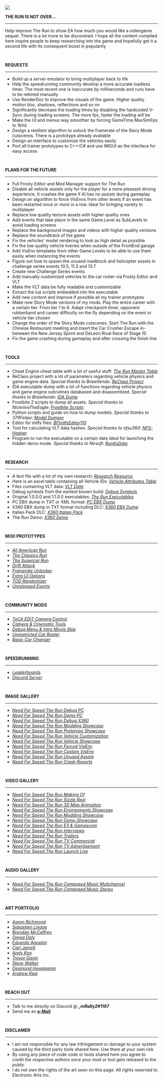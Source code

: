 <img src="https://i.imgur.com/dAMl846.jpg">
<div class="rich-text">
   <p><strong>THE RUN IS NOT OVER...</strong></p>
   <hr>
   <p>Help improve The Run to show EA how much you would like a videogame sequel. There is a lot more to be discovered. I hope all the content compiled here inspire people to keep researching into the game and hopefully get it a second life with its consequent boost in popularity</p>
   <p><br></p>
   <p><strong>REQUESTS</strong></p>
   <hr>
   <ul>
      <li>Build up a server emulator to bring multiplayer back to life</li>
      <li>Help the speedrunning community develop a more accurate loadless timer. The most recent one is inaccurate by milliseconds and runs have to be retimed manually</li>
      <li>Use RenderDoc to improve the visuals of the game. Higher quality motion blur, shadows, reflections and so on</li>
      <li>Significantly decrease the loading times by disabling the hardcoded V-Sync during loading screens. The more fps, faster the loading will be</li>
      <li>Make the UI and menus way smoother by forcing GameTime.MaxSimFps to 1kHz</li>
      <li>Design a resilient algorithm to unlock the framerate of the Story Mode cutscenes. There is a prototype already available</li>
      <li>Design an interface to customize the vehicles easily</li>
      <li>Port all trainer prototypes to C++/C# and use IMGUI as the interface for easy access</li>
   </ul>
   <p><br></p>
   <p><strong>PLANS FOR THE FUTURE</strong></p>
   <hr>
   <ul>
      <li>Full Frosty Editor and Mod Manager support for The Run</li>
      <li>Disable all vehicle assists only for the player for a more pleasant driving experience. It crashes the game if AI has no assists during gameplay</li>
      <li>Design an algorithm to force VisEnvs from other levels if an event has been restarted once or more in a row. Ideal for bringing variety to multiplayer</li>
      <li>Replace low quality texture assets with higher quality ones</li>
      <li>Add events that take place in the same Game.Level as SubLevels to avoid loading screens</li>
      <li>Replace the background images and videos with higher quality versions</li>
      <li>Replace the soundtrack of the game</li>
      <li>Fix the vehicles’ model rendering to look as high detail as possible</li>
      <li>Fix the low quality vehicle liveries when outside of the FrontEnd garage</li>
      <li>Add VisEnv templates from other Game.Levels to be able to use them easily when instancing the events</li>
      <li>Figure out how to spawn the unused roadblock and helicopter assets in challenge series events 10.5, 11.3 and 13.7</li>
      <li>Create new Challenge Series events</li>
      <li>Add manually customized vehicles to the car roster via Frosty Editor and VLT</li>
      <li>Make the VLT data be fully readable and customizable</li>
      <li>Extract the lua scripts embedded into the executable</li>
      <li>Add new content and improve if possible all my trainer prototypes</li>
      <li>Make new Story Mode versions of my mods. Play the entire career with a certain tier. From tier 1 to 6. Adapt checkpoint timer, opponent rubberband and career difficulty on the fly depending on the event or vehicle tier chosen</li>
      <li>Change the order of the Story Mode cutscenes. Start The Run with the Chinese Restaurant meeting and insert the Car Crusher Escape in-between the New Jersey Sprint and DeLeon Rival Race of Stage 10</li>
      <li>Fix the game crashing during gameplay and after crossing the finish line</li>
   </ul>
   <p><br></p>
   <p><strong>TOOLS</strong></p>
   <hr>
   <ul>
      <li>Cheat Engine cheat table with a lot of useful stuff: <a target="_blank" rel="noopener noreferrer nofollow" href="https://mega.nz/file/pgICXb7Q#IIb7U0wtMN-NmRaddbp-DDrrEWe4KhxznoZdvPvSou4"><em>The Run Master Table</em></a></li>
      <li>ReClass project with a lot of parameters regarding vehicle physics and game engine data. <em>Special thanks to Brawltendo</em>: <a target="_blank" rel="noopener noreferrer nofollow" href="https://mega.nz/file/V5ICBaxJ#iFrfqgGLIYQnmyPUuJ05wdcPU5xLIj-hEnlHi8DuCVE"><em>ReClass Project</em></a></li>
      <li>IDA executable dump with a lot of functions regarding vehicle physics and game engine subrutines databased and disassembled. <em>Special thanks to Brawltendo</em>: <a target="_blank" rel="noopener noreferrer nofollow" href="https://mega.nz/file/d5pmhCQC#jDEstXnBLmOxHqTBulo_IaL_WneC5e3t92SE5uqFylw"><em>IDA Dump</em></a></li>
      <li>Frostbite 2 scripts to dump all assets. <em>Special thanks to NicknineTheEagle</em>: <a target="_blank" rel="noopener noreferrer nofollow" href="https://github.com/NicknineTheEagle/Frostbite-Scripts"><em>Frostbite Scripts</em></a></li>
      <li>Python scripts and guide on how to dump models. <em>Special thanks to 379Felipe</em>: <a target="_blank" rel="noopener noreferrer nofollow" href="https://mega.nz/file/slxGDY4b#LA7KKOkfhOYqbv7i14xI-B4X3sehTgMxZK-4nGnca7s"><em>Model Dumper</em></a></li>
      <li>Editor for initfs files: <a target="_blank" rel="noopener noreferrer nofollow" href="https://mega.nz/file/Yg4UhYYL#cW8tC4Yab0MbGHWs_aY7c51eSKcJ2IZaE3ZBSjZ7x4I"><em>BFInitfsEditor110</em></a></li>
      <li>Tool for calculating VLT data hashes. <em>Special thanks to nfsu360</em>: <a target="_blank" rel="noopener noreferrer nofollow" href="https://nfs-tools.blogspot.com/2018/08/nfs-hasher-released.html"><em>NFS-Hasher</em></a></li>
      <li>Program to run the executable on a certain date ideal for launching the hidden demo mode. <em>Special thanks to Nirsoft</em>: <a target="_blank" rel="noopener noreferrer nofollow" href="https://www.nirsoft.net/utils/run_as_date.html"><em>RunAsDate</em></a></li>
   </ul>
   <p><br></p>
   <p><strong>RESEARCH</strong></p>
   <hr>
      <ul>
      <li>A text file with a lot of my own research: <a target="_blank" rel="noopener noreferrer nofollow" href="https://mega.nz/file/Vhwh0JaB#QS5TP4EOgEledmZHKELXebn2jv494dmstV8dlvnSo2I"><em>Research Resource</em></a></li>
      <li>Here is an excel table containing all Vehicle IDs: <a target="_blank" rel="noopener noreferrer nofollow" href="https://docs.google.com/spreadsheets/d/1PKMQ9pjzXqJNN7dPLvb09Cwpaonbf0m-/edit?usp=sharing&amp;ouid=115565166183456091745&amp;rtpof=true&amp;sd=true"><em>Vehicle Attributes Table</em></a></li>
      <li>Files containing VLT data: <a target="_blank" rel="noopener noreferrer nofollow" href="https://mega.nz/file/RtpAUKDA#Wc2YdVIylXHpAnNpyz3zfuP-_cvpWpQrMyPB9l2gZPo"><em>VLT Data</em></a></li>
      <li>Debug symbols from the earliest known build: <a target="_blank" rel="noopener noreferrer nofollow" href="https://mega.nz/file/ghx1EYhL#dyZHZZLVU7kLAQsz6CrPfLORD_6gt9qKCrJCHy6JQlM"><em>Debug Symbols</em></a></li>
      <li>Original 1.0.0.0 and 1.1.0.0 executables: <a target="_blank" rel="noopener noreferrer nofollow" href="https://mega.nz/file/so510BRC#5l4ckyuPqUc0QEsOGcpDiOanXwyJUymeWUvoE29Q2us"><em>The Run Executables</em></a></li>
      <li>PC EBX dump in TXT or XML format: <a target="_blank" rel="noopener noreferrer nofollow" href="https://mega.nz/file/N0wihAyS#qB8Em0i3RO9N1oKdrQvBL_xsZrDIr5tMFtujDMwmPLA"><em>PC EBX Dump</em></a></li>
      <li>X360 EBX dump in TXT format including DLC: <a target="_blank" rel="noopener noreferrer nofollow" href="https://mega.nz/file/NlhBwShR#XPop9OWiBSPt7N-BhvNI5xTGzMYMq7Bq6_rQI8rfSzk"><em>X360 EBX Dump</em></a></li>
      <li>Italian Pack DLC: <a target="_blank" rel="noopener noreferrer nofollow" href="https://mega.nz/file/RhgVzTLb#B13DwK-BTNE22qXMOd3seL1FCZf1Wj7bKesj1dSUIIU"><em>X360 Italian Pack</em></a></li>
      <li>The Run Demo: <a target="_blank" rel="noopener noreferrer nofollow" href="https://mega.nz/file/E0R3nQZK#ssrizo8-kgO6xZCmm39U7SmiiAQ2HpNm1h1F0Mq9ehs"><em>X360 Demo</em></a></li>
      </ul>
   <p><br></p>
   <p><strong>MOD PROTOTYPES</strong></p>
   <hr>
   <ul>
      <li><a target="_blank" rel="noopener noreferrer nofollow" href="https://github.com/mRally2/AllAmericanRun"><em>All American Run</em></a></li>
      <li><a target="_blank" rel="noopener noreferrer nofollow" href="https://github.com/mRally2/TheClassicsRun"><em>The Classics Run</em></a></li>
      <li><a target="_blank" rel="noopener noreferrer nofollow" href="https://github.com/mRally2/TheSupercarRun"><em>The Supercar Run</em></a></li>
      <li><a target="_blank" rel="noopener noreferrer nofollow" href="https://github.com/mRally2/DriftAttack"><em>Drift Attack</em></a></li>
      <li><a target="_blank" rel="noopener noreferrer nofollow" href="https://github.com/mRally2/FramerateUnlocker"><em>Framerate Unlocker</em></a></li>
      <li><a target="_blank" rel="noopener noreferrer nofollow" href="https://github.com/mRally2/ExtraUIOptions"><em>Extra UI Options</em></a></li>
      <li><a target="_blank" rel="noopener noreferrer nofollow" href="https://github.com/mRally2/TODRandomizer"><em>TOD Randomizer</em></a></li>
      <li><a target="_blank" rel="noopener noreferrer nofollow" href="https://github.com/mRally2/UnreleasedEvents"><em>Unreleased Events</em></a></li>
   </ul>
   <p><br></p>
   <p><strong>COMMUNITY MODS</strong></p>
   <hr>
   <ul>
      <li><a target="_blank" rel="noopener noreferrer nofollow" href="http://www.tocaedit.com/2012/08/need-for-speed-run-camera-control.html"><em>ToCA EDIT Camera Control</em></a></li>
      <li><a target="_blank" rel="noopener noreferrer nofollow" href="https://nfsmods.xyz/mod/3472"><em>Camera & Cinematic Tools</em></a></li>
      <li><a target="_blank" rel="noopener noreferrer nofollow" href="https://nfsmods.xyz/mod/3251"><em>Debug Menu & Intro Movie Skip</em></a></li>
      <li><a target="_blank" rel="noopener noreferrer nofollow" href="https://blog.naver.com/PostView.nhn?isHttpsRedirect=true&blogId=ktw051&logNo=10185640112"><em>Unrestricted Car Roster</em></a></li>
      <li><a target="_blank" rel="noopener noreferrer nofollow" href="https://nfsmods.xyz/mod/282"><em>Basic Car Changer</em></a></li>
   </ul>
   <p><br></p>
   <p><strong>SPEEDRUNNING</strong></p>
   <hr>
   <ul>
      <li><a target="_blank" rel="noopener noreferrer nofollow" href="https://www.speedrun.com/nfstr?h=The_Run&x=wdmz4wx2"><em>Leaderboards</em></a></li>
      <li><a target="_blank" rel="noopener noreferrer nofollow" href="https://discord.com/invite/0q21vTfIVQ7xibxy"><em>Discord Server</em></a></li>
   </ul>
   <p><br></p>
   <p><strong>IMAGE GALLERY</strong></p>
   <hr>
   <ul>
      <li><a target="_blank" rel="noopener noreferrer nofollow" href="https://imgur.com/a/cPlNhtJ"><em>Need For Speed The Run Debug PC</em></a></li>
      <li><a target="_blank" rel="noopener noreferrer nofollow" href="https://imgur.com/a/SOiSFxy"><em>Need For Speed The Run Demo PC</em></a></li>
      <li><a target="_blank" rel="noopener noreferrer nofollow" href="https://imgur.com/a/eI1IfpA"><em>Need For Speed The Run Debug X360</em></a></li>
      <li><a target="_blank" rel="noopener noreferrer nofollow" href="https://imgur.com/a/9G4YZ8s"><em>Need For Speed The Run Modding Showcase</em></a></li>
      <li><a target="_blank" rel="noopener noreferrer nofollow" href="https://imgur.com/a/XDO2gsI"><em>Need For Speed The Run Prototype Showcase</em></a></li>
      <li><a target="_blank" rel="noopener noreferrer nofollow" href="https://imgur.com/a/WqmNBw1"><em>Need For Speed The Run Vehicle Customization</em></a></li>
      <li><a target="_blank" rel="noopener noreferrer nofollow" href="https://imgur.com/a/mRLN0WU"><em>Need For Speed The Run Vehicle Showcase</em></a></li>
      <li><a target="_blank" rel="noopener noreferrer nofollow" href="https://imgur.com/a/JRwF727"><em>Need For Speed The Run Forced VisEnv</em></a></li>
      <li><a target="_blank" rel="noopener noreferrer nofollow" href="https://imgur.com/a/uQtIlye"><em>Need For Speed The Run Custom VisEnv</em></a></li>
      <li><a target="_blank" rel="noopener noreferrer nofollow" href="https://imgur.com/a/5O2WV4w"><em>Need For Speed The Run Unused Assets</em></a></li>
      <li><a target="_blank" rel="noopener noreferrer nofollow" href="https://imgur.com/a/MEwug8p"><em>Need For Speed The Run Crash Reports</em></a></li>
   </ul>
   <p><br></p>
   <p><strong>VIDEO GALLERY</strong></p>
   <hr>
   <ul>
      <li><a target="_blank" rel="noopener noreferrer nofollow" href="https://youtu.be/E2EPTU13f34"><em>Need For Speed The Run Making Of</em></a></li>
      <li><a target="_blank" rel="noopener noreferrer nofollow" href="https://vimeo.com/25533404"><em>Need For Speed The Run Sizzle Reel</em></a></li>
      <li><a target="_blank" rel="noopener noreferrer nofollow" href="https://vimeo.com/37715564"><em>Need For Speed The Run 3D Map Animation</em></a></li>
      <li><a target="_blank" rel="noopener noreferrer nofollow" href="https://vimeo.com/33616977"><em>Need For Speed The Run Environments Showcase</em></a></li>
      <li><a target="_blank" rel="noopener noreferrer nofollow" href="https://youtube.com/playlist?list=PLlY5XyV8TgXVu8K6vbGaWkqa0vKNtt3Xi"><em>Need For Speed The Run Modding Showcase</em></a></li>
      <li><a target="_blank" rel="noopener noreferrer nofollow" href="https://youtu.be/mE6uawWQGqA"><em>Need For Speed The Run Demo Showcase</em></a></li>
      <li><a target="_blank" rel="noopener noreferrer nofollow" href="https://youtube.com/playlist?list=PLlY5XyV8TgXU-2xXHIMOEWpUtiT1v6oN_"><em>Need For Speed The Run E3 & Gamescom</em></a></li>
      <li><a target="_blank" rel="noopener noreferrer nofollow" href="https://youtube.com/playlist?list=PLlY5XyV8TgXVhMJnQpl4zqmosaFqY78UE"><em>Need For Speed The Run Interviews</em></a></li>
      <li><a target="_blank" rel="noopener noreferrer nofollow" href="https://youtube.com/playlist?list=PLlY5XyV8TgXUJhRV2PTQsltzGtL8vEMX2"><em>Need For Speed The Run Trailers</em></a></li>
      <li><a target="_blank" rel="noopener noreferrer nofollow" href="https://youtu.be/RM24dPXETic"><em>Need For Speed The Run TV Commercial</em></a></li>
      <li><a target="_blank" rel="noopener noreferrer nofollow" href="https://vimeo.com/29133538"><em>Need For Speed The Run TV Advertisement</em></a></li>
      <li><a target="_blank" rel="noopener noreferrer nofollow" href="https://youtu.be/e5eIE7INNsc"><em>Need For Speed The Run Launch Live</em></a></li>
   </ul>
   <p><br></p>
   <p><strong>AUDIO GALLERY</strong></p>
   <hr>
   <ul>
      <li><a target="_blank" rel="noopener noreferrer nofollow" href="https://drive.google.com/drive/folders/1AaofeuN0VJQsE-JWy5tKr683VG6rl1cY"><em>Need For Speed The Run Composed Music Mutichannel</em></a></li>
      <li><a target="_blank" rel="noopener noreferrer nofollow" href="https://mega.nz/file/0toDBCJI#kiO2Od5ctCuKKEVnYoWb1aRGdVo649cl24qrP35jzpQ"><em>Need For Speed The Run Composed Music Stereo</em></a></li>
   </ul>
   <p><br></p>
   <p><strong>ART PORTFOLIO</strong></p>
   <hr>
   <ul>
      <li><a target="_blank" rel="noopener noreferrer nofollow" href="https://www.behance.net/gallery/2631941/Need-for-Speed-The-Run"><em>Aaron Richmond</em></a></li>
      <li><a target="_blank" rel="noopener noreferrer nofollow" href="https://www.behance.net/gallery/2526367/Need-For-Speed-The-Run-A-selection-of-tracks"><em>Sebastien Linage</em></a></li>
      <li><a target="_blank" rel="noopener noreferrer nofollow" href="https://www.artstation.com/artwork/q42az"><em>Brendan McCaffrey</em></a></li>
      <li><a target="_blank" rel="noopener noreferrer nofollow" href="https://www.artstation.com/artwork/lV1Ego"><em>Gregg Daly</em></a></li>
      <li><a target="_blank" rel="noopener noreferrer nofollow" href="https://www.artstation.com/artwork/B1gqKD"><em>Eduardo Agostini</em></a></li>
      <li><a target="_blank" rel="noopener noreferrer nofollow" href="https://www.behance.net/gallery/11150347/Need-for-Speed-The-Run"><em>Carl Jarrett</em></a></li>
      <li><a target="_blank" rel="noopener noreferrer nofollow" href="https://www.behance.net/gallery/1625885/Need-for-Speed-The-Run"><em>Andy Koo</em></a></li>
      <li><a target="_blank" rel="noopener noreferrer nofollow" href="https://www.behance.net/gallery/3070525/Driving-The-Music"><em>Trevor Gavin</em></a></li>
      <li><a target="_blank" rel="noopener noreferrer nofollow" href="https://www.behance.net/gallery/23802239/Need-For-Speed-The-Run-Environment-Art"><em>Steve Walker</em></a></li>
      <li><a target="_blank" rel="noopener noreferrer nofollow" href="https://www.behance.net/gallery/2120320/Need-For-Speed-The-Run"><em>Desmond Hewagama
</em></a></li>
      <li><a target="_blank" rel="noopener noreferrer nofollow" href="https://www.behance.net/gallery/22844403/Need-For-Speed-The-Run"><em>Andrew Kwa</em></a></li>
   </ul>
   <p><br></p>
   <p><strong>REACH OUT</strong></p>
   <hr>
   <ul>
      <li>Talk to me directly on Discord @ <em><strong>_mRally2#1167</strong></em></li>
      <li>Send me an <a target="_blank" rel="noopener noreferrer nofollow" href="mailto:mrally2business@outlook.com"><strong>e-Mail</strong></a></li>
   </ul>
   <p><br></p>
   <p><strong>DISCLAMER</strong></p>
   <hr>
   <ul>
      <li>I am not responsible for any law infringement or damage to your system caused by the third party tools shared here. Use them at your own risk</li>
      <li>By using any piece of code code or tools shared here you agree to credit the respective authors once your mod or tool gets released to the public</li>
      <li>I do not own the rights of the art seen on this page. All rights reserved to Electronic Arts Inc.<br></li>
   </ul>
   <p><br></p>
</div>
